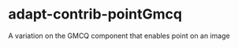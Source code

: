 adapt-contrib-pointGmcq
=======================

A variation on the GMCQ component that enables point on an image
